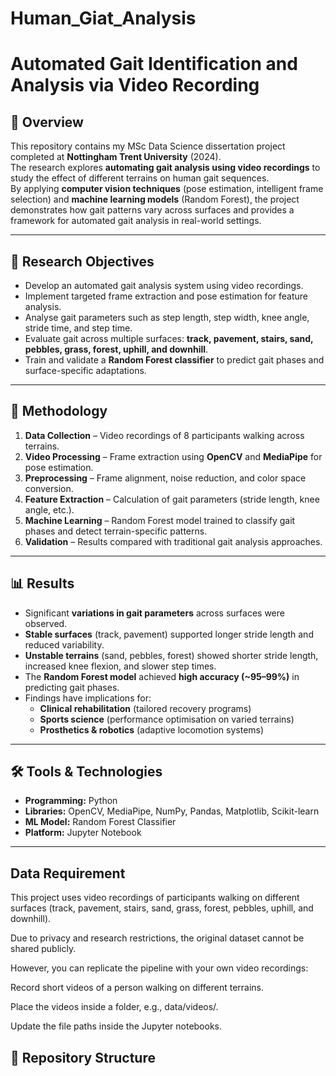 # Human_Giat_Analysis
# Automated Gait Identification and Analysis via Video Recording

## 📌 Overview
This repository contains my MSc Data Science dissertation project completed at **Nottingham Trent University** (2024).  
The research explores **automating gait analysis using video recordings** to study the effect of different terrains on human gait sequences.  
By applying **computer vision techniques** (pose estimation, intelligent frame selection) and **machine learning models** (Random Forest), the project demonstrates how gait patterns vary across surfaces and provides a framework for automated gait analysis in real-world settings.  

---

## 🎯 Research Objectives
- Develop an automated gait analysis system using video recordings.  
- Implement targeted frame extraction and pose estimation for feature analysis.  
- Analyse gait parameters such as step length, step width, knee angle, stride time, and step time.  
- Evaluate gait across multiple surfaces: **track, pavement, stairs, sand, pebbles, grass, forest, uphill, and downhill**.  
- Train and validate a **Random Forest classifier** to predict gait phases and surface-specific adaptations.  

---

## 🧩 Methodology
1. **Data Collection** – Video recordings of 8 participants walking across terrains.  
2. **Video Processing** – Frame extraction using **OpenCV** and **MediaPipe** for pose estimation.  
3. **Preprocessing** – Frame alignment, noise reduction, and color space conversion.  
4. **Feature Extraction** – Calculation of gait parameters (stride length, knee angle, etc.).  
5. **Machine Learning** – Random Forest model trained to classify gait phases and detect terrain-specific patterns.  
6. **Validation** – Results compared with traditional gait analysis approaches.  

---

## 📊 Results
- Significant **variations in gait parameters** across surfaces were observed.  
- **Stable surfaces** (track, pavement) supported longer stride length and reduced variability.  
- **Unstable terrains** (sand, pebbles, forest) showed shorter stride length, increased knee flexion, and slower step times.  
- The **Random Forest model** achieved **high accuracy (~95–99%)** in predicting gait phases.  
- Findings have implications for:
  - **Clinical rehabilitation** (tailored recovery programs)  
  - **Sports science** (performance optimisation on varied terrains)  
  - **Prosthetics & robotics** (adaptive locomotion systems)  

---

## 🛠️ Tools & Technologies
- **Programming:** Python  
- **Libraries:** OpenCV, MediaPipe, NumPy, Pandas, Matplotlib, Scikit-learn  
- **ML Model:** Random Forest Classifier  
- **Platform:** Jupyter Notebook  

---

## Data Requirement

This project uses video recordings of participants walking on different surfaces (track, pavement, stairs, sand, grass, forest, pebbles, uphill, and downhill).

Due to privacy and research restrictions, the original dataset cannot be shared publicly.

However, you can replicate the pipeline with your own video recordings:

Record short videos of a person walking on different terrains.

Place the videos inside a folder, e.g., data/videos/.

Update the file paths inside the Jupyter notebooks.

## 📂 Repository Structure
